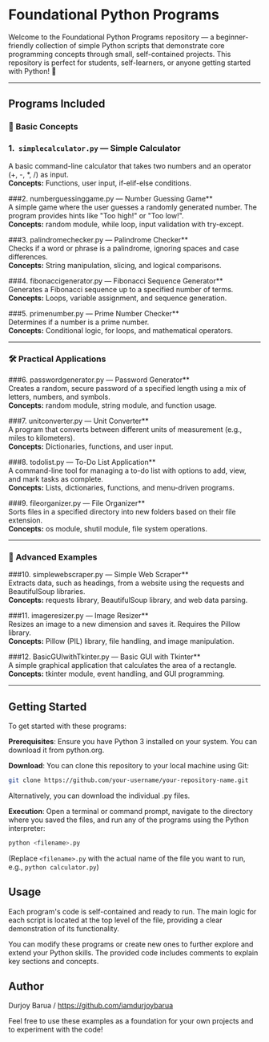 # Foundational Python Programs

Welcome to the Foundational Python Programs repository — a beginner-friendly collection of simple Python scripts that demonstrate core programming concepts through small, self-contained projects. This repository is perfect for students, self-learners, or anyone getting started with Python! 🚀

---

## Programs Included

### 🧠 Basic Concepts

### 1.  `simplecalculator.py` — Simple Calculator  
A basic command-line calculator that takes two numbers and an operator (+, -, *, /) as input.  
**Concepts:** Functions, user input, if-elif-else conditions.

###2. numberguessinggame.py — Number Guessing Game**  
A simple game where the user guesses a randomly generated number. The program provides hints like "Too high!" or "Too low!".  
**Concepts:** random module, while loop, input validation with try-except.

###3. palindromechecker.py — Palindrome Checker**  
Checks if a word or phrase is a palindrome, ignoring spaces and case differences.  
**Concepts:** String manipulation, slicing, and logical comparisons.

###4. fibonaccigenerator.py — Fibonacci Sequence Generator**  
Generates a Fibonacci sequence up to a specified number of terms.  
**Concepts:** Loops, variable assignment, and sequence generation.

###5. primenumber.py — Prime Number Checker**  
Determines if a number is a prime number.  
**Concepts:** Conditional logic, for loops, and mathematical operators.

---

### 🛠️ Practical Applications

###6. passwordgenerator.py — Password Generator**  
Creates a random, secure password of a specified length using a mix of letters, numbers, and symbols.  
**Concepts:** random module, string module, and function usage.

###7. unitconverter.py — Unit Converter**  
A program that converts between different units of measurement (e.g., miles to kilometers).  
**Concepts:** Dictionaries, functions, and user input.

###8. todolist.py — To-Do List Application**  
A command-line tool for managing a to-do list with options to add, view, and mark tasks as complete.  
**Concepts:** Lists, dictionaries, functions, and menu-driven programs.

###9. fileorganizer.py — File Organizer**  
Sorts files in a specified directory into new folders based on their file extension.  
**Concepts:** os module, shutil module, file system operations.

---

### 🚀 Advanced Examples

###10. simplewebscraper.py — Simple Web Scraper**  
Extracts data, such as headings, from a website using the requests and BeautifulSoup libraries.  
**Concepts:** requests library, BeautifulSoup library, and web data parsing.

###11. imageresizer.py — Image Resizer**  
Resizes an image to a new dimension and saves it. Requires the Pillow library.  
**Concepts:** Pillow (PIL) library, file handling, and image manipulation.

###12. BasicGUIwithTkinter.py — Basic GUI with Tkinter**  
A simple graphical application that calculates the area of a rectangle.  
**Concepts:** tkinter module, event handling, and GUI programming.


---

## Getting Started

To get started with these programs:

**Prerequisites**: Ensure you have Python 3 installed on your system. You can download it from python.org.

**Download**: You can clone this repository to your local machine using Git:

```bash
git clone https://github.com/your-username/your-repository-name.git
```
Alternatively, you can download the individual .py files.

**Execution**: Open a terminal or command prompt, navigate to the directory where you saved the files, and run any of the programs using the Python interpreter:

```bash
python <filename>.py
```
(Replace `<filename>.py` with the actual name of the file you want to run, e.g., `python calculator.py`)

## Usage

Each program's code is self-contained and ready to run. The main logic for each script is located at the top level of the file, providing a clear demonstration of its functionality.

You can modify these programs or create new ones to further explore and extend your Python skills. The provided code includes comments to explain key sections and concepts.


## Author

Durjoy Barua / https://github.com/iamdurjoybarua

Feel free to use these examples as a foundation for your own projects and to experiment with the code!
